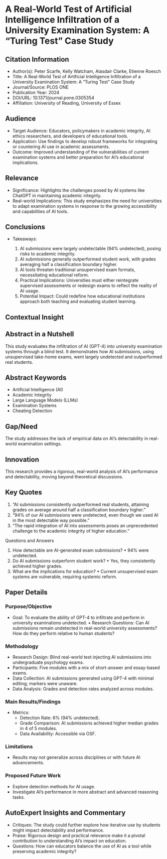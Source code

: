 # A Real-World Test of Artificial Intelligence Infiltration of a University Examination System: A “Turing Test” Case Study

## Citation Information

- Author(s): Peter Scarfe, Kelly Watcham, Alasdair Clarke, Etienne Roesch
- Title: A Real-World Test of Artificial Intelligence Infiltration of a University Examination System: A “Turing Test” Case Study
- Journal/Source: PLOS ONE
- Publication Year: 2024
- DOI/URL: 10.1371/journal.pone.0305354
- Affiliation: University of Reading, University of Essex

## Audience

- Target Audience: Educators, policymakers in academic integrity, AI ethics researchers, and developers of educational tools.
- Application: Use findings to develop robust frameworks for integrating or countering AI use in academic assessments.
- Outcome: Improved understanding of the vulnerabilities of current examination systems and better preparation for AI’s educational implications.

## Relevance

- Significance: Highlights the challenges posed by AI systems like ChatGPT in maintaining academic integrity.
- Real-world Implications: This study emphasizes the need for universities to adapt examination systems in response to the growing accessibility and capabilities of AI tools.

## Conclusions

- Takeaways:

  1. AI submissions were largely undetectable (94% undetected), posing risks to academic integrity.
  2. AI submissions generally outperformed student work, with grades averaging half a classification boundary higher.
  3. AI tools threaten traditional unsupervised exam formats, necessitating educational reform.
  4. Practical Implications: Universities must either reintegrate supervised assessments or redesign exams to reflect the reality of AI usage.
  5. Potential Impact: Could redefine how educational institutions approach both teaching and evaluating student learning.

## Contextual Insight

## Abstract in a Nutshell

This study evaluates the infiltration of AI (GPT-4) into university examination systems through a blind test. It demonstrates how AI submissions, using unsupervised take-home exams, went largely undetected and outperformed real students.

## Abstract Keywords

- Artificial Intelligence (AI)
- Academic Integrity
- Large Language Models (LLMs)
- Examination Systems
- Cheating Detection

## Gap/Need

The study addresses the lack of empirical data on AI’s detectability in real-world examination settings.

## Innovation

This research provides a rigorous, real-world analysis of AI’s performance and detectability, moving beyond theoretical discussions.

## Key Quotes

 1. “AI submissions consistently outperformed real students, attaining grades on average around half a classification boundary higher.”
 2. “94% of our AI submissions were undetected, even though we used AI in the most detectable way possible.”
 3. “The rapid integration of AI into assessments poses an unprecedented challenge to the academic integrity of higher education.”

Questions and Answers

 1. How detectable are AI-generated exam submissions?
 • 94% were undetected.
 2. Do AI submissions outperform student work?
 • Yes, they consistently achieved higher grades.
 3. What are the implications for education?
 • Current unsupervised exam systems are vulnerable, requiring systemic reform.

## Paper Details

### Purpose/Objective

- Goal: To evaluate the ability of GPT-4 to infiltrate and perform in university examinations undetected.
 • Research Questions: Can AI submissions remain undetected in real-world university assessments? How do they perform relative to human students?

### Methodology

- Research Design: Blind real-world test injecting AI submissions into undergraduate psychology exams.
- Participants: Five modules with a mix of short-answer and essay-based exams.
- Data Collection: AI submissions generated using GPT-4 with minimal editing; markers were unaware.
- Data Analysis: Grades and detection rates analyzed across modules.

### Main Results/Findings

- Metrics:
  - Detection Rate: 6% (94% undetected).
  - Grade Comparison: AI submissions achieved higher median grades in 4 of 5 modules.
  - Data Availability: Accessible via OSF.

### Limitations

- Results may not generalize across disciplines or with future AI advancements.

### Proposed Future Work

- Explore detection methods for AI usage.
- Investigate AI’s performance in more abstract and advanced reasoning tasks.

## AutoExpert Insights and Commentary

- Critiques: The study could further explore how iterative use by students might impact detectability and performance.
- Praise: Rigorous design and practical relevance make it a pivotal contribution to understanding AI’s impact on education.
- Questions: How can educators balance the use of AI as a tool while preserving academic integrity?
